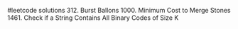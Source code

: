 #leetcode solutions
312. Burst Ballons
1000. Minimum Cost to Merge Stones
1461. Check if a String Contains All Binary Codes of Size K
